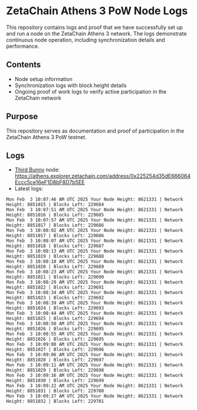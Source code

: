 # ZetaChain Athens 3 PoW Node Logs
This repository contains logs and proof that we have successfully set up and run a node on the ZetaChain Athens 3 network. The logs demonstrate continuous node operation, including synchronization details and performance.

## Contents
- Node setup information
- Synchronization logs with block height details
- Ongoing proof of work logs to verify active participation in the ZetaChain network

## Purpose
This repository serves as documentation and proof of participation in the ZetaChain Athens 3 PoW testnet.

## Logs

- [Third Bunny](https://thirdbunny.xyz/) node: https://athens.explorer.zetachain.com/address/0x225254d35dE666064Eccc5ce16eF1D8bF8D7b5EE
- Latest logs:
```
Mon Feb  3 10:07:46 AM UTC 2025 Your Node Height: 8621331 | Network Height: 8851015 | Blocks Left: 229684
Mon Feb  3 10:07:51 AM UTC 2025 Your Node Height: 8621331 | Network Height: 8851016 | Blocks Left: 229685
Mon Feb  3 10:07:57 AM UTC 2025 Your Node Height: 8621331 | Network Height: 8851017 | Blocks Left: 229686
Mon Feb  3 10:08:02 AM UTC 2025 Your Node Height: 8621331 | Network Height: 8851017 | Blocks Left: 229686
Mon Feb  3 10:08:07 AM UTC 2025 Your Node Height: 8621331 | Network Height: 8851018 | Blocks Left: 229687
Mon Feb  3 10:08:13 AM UTC 2025 Your Node Height: 8621331 | Network Height: 8851019 | Blocks Left: 229688
Mon Feb  3 10:08:18 AM UTC 2025 Your Node Height: 8621331 | Network Height: 8851020 | Blocks Left: 229689
Mon Feb  3 10:08:23 AM UTC 2025 Your Node Height: 8621331 | Network Height: 8851021 | Blocks Left: 229690
Mon Feb  3 10:08:29 AM UTC 2025 Your Node Height: 8621331 | Network Height: 8851022 | Blocks Left: 229691
Mon Feb  3 10:08:34 AM UTC 2025 Your Node Height: 8621331 | Network Height: 8851023 | Blocks Left: 229692
Mon Feb  3 10:08:39 AM UTC 2025 Your Node Height: 8621331 | Network Height: 8851024 | Blocks Left: 229693
Mon Feb  3 10:08:44 AM UTC 2025 Your Node Height: 8621331 | Network Height: 8851025 | Blocks Left: 229694
Mon Feb  3 10:08:50 AM UTC 2025 Your Node Height: 8621331 | Network Height: 8851026 | Blocks Left: 229695
Mon Feb  3 10:08:55 AM UTC 2025 Your Node Height: 8621331 | Network Height: 8851026 | Blocks Left: 229695
Mon Feb  3 10:09:00 AM UTC 2025 Your Node Height: 8621331 | Network Height: 8851027 | Blocks Left: 229696
Mon Feb  3 10:09:06 AM UTC 2025 Your Node Height: 8621331 | Network Height: 8851028 | Blocks Left: 229697
Mon Feb  3 10:09:11 AM UTC 2025 Your Node Height: 8621331 | Network Height: 8851029 | Blocks Left: 229698
Mon Feb  3 10:09:16 AM UTC 2025 Your Node Height: 8621331 | Network Height: 8851030 | Blocks Left: 229699
Mon Feb  3 10:09:22 AM UTC 2025 Your Node Height: 8621331 | Network Height: 8851031 | Blocks Left: 229700
Mon Feb  3 10:09:27 AM UTC 2025 Your Node Height: 8621331 | Network Height: 8851032 | Blocks Left: 229701
```
